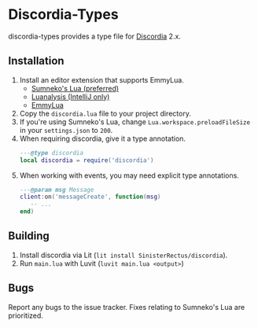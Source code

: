 # Discordia-Types

discordia-types provides a type file for [Discordia](https://github.com/SinisterRectus/discordia) 2.x.

## Installation

1. Install an editor extension that supports EmmyLua.
   * [Sumneko's Lua (preferred)](https://github.com/sumneko/lua-language-server)
   * [Luanalysis (IntelliJ only)](https://github.com/Benjamin-Dobell/IntelliJ-Luanalysis)
   * [EmmyLua](https://github.com/EmmyLua/EmmyLua-LanguageServer)
2. Copy the `discordia.lua` file to your project directory.
3. If you're using Sumneko's Lua, change `Lua.workspace.preloadFileSize` in your `settings.json` to `200`.
4. When requiring discordia, give it a type annotation.
   ```lua
   ---@type discordia
   local discordia = require('discordia')
   ```
5. When working with events, you may need explicit type annotations.
   ```lua
   ---@param msg Message
   client:on('messageCreate', function(msg)
      -- ...
   end)
   ```

## Building

1. Install discordia via Lit (`lit install SinisterRectus/discordia`).
2. Run `main.lua` with Luvit (`luvit main.lua <output>`)

## Bugs

Report any bugs to the issue tracker. Fixes relating to Sumneko's Lua are prioritized.
